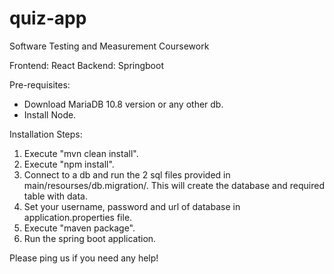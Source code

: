 # quiz-app
Software Testing and Measurement Coursework

Frontend: React
Backend: Springboot

Pre-requisites:
- Download MariaDB 10.8 version or any other db.
- Install Node.

Installation Steps:
1. Execute "mvn clean install".
2. Execute "npm install".
3. Connect to a db and run the 2 sql files provided in main/resourses/db.migration/. This will create the database and required table with data.
4. Set your username, password and url of database in application.properties file.
5. Execute "maven package".
6. Run the spring boot application.

Please ping us if you need any help!
